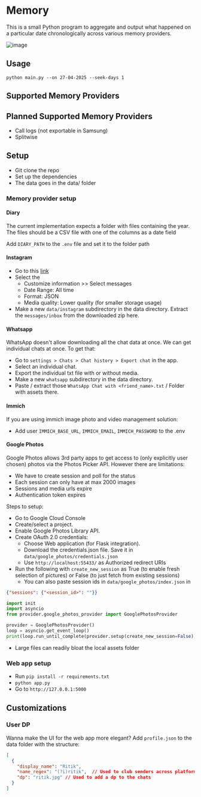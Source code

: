 # Memory
This is a small Python program to aggregate and output what happened on a particular date chronologically across various
memory providers.

![image](https://github.com/user-attachments/assets/50912aff-e470-498b-a66e-331e6d005d74)

## Usage
`python main.py --on 27-04-2025 --seek-days 1`

## Supported Memory Providers

## Planned Supported Memory Providers
- Call logs (not exportable in Samsung)
- Splitwise

## Setup
- Git clone the repo
- Set up the dependencies
- The data goes in the data/ folder
### Memory provider setup
#### Diary
The current implementation expects a folder with files containing the year.
The files should be a CSV file with one of the columns as a date field

Add `DIARY_PATH` to the `.env` file and set it to the folder path

#### Instagram
  - Go to this [link](https://accountscenter.instagram.com/info_and_permissions/dyi/?entry_point=deeplink_screen)
  - Select the 
    - Customize information >> Select messages
    - Date Range: All time
    - Format: JSON
    - Media quality: Lower quality (for smaller storage usage)
  - Make a new `data/instagram` subdirectory in the data directory. Extract the `messages/inbox` from the downloaded zip here.

#### Whatsapp
WhatsApp doesn't allow downloading all the chat data at once. We can get individual chats at once. To get that:
  - Go to `settings > Chats > Chat history > Export chat` in the app.
  - Select an individual chat.
  - Export the individual txt file with or without media.
  - Make a new `whatsapp` subdirectory in the data directory.
  - Paste / extract those `WhatsApp Chat with <friend_name>.txt` / Folder with assets there.

#### Immich
If you are using immich image photo and video management solution:
  - Add user `IMMICH_BASE_URL`, `IMMICH_EMAIL`, `IMMICH_PASSWORD` to the .env

#### Google Photos
Google Photos allows 3rd party apps to get access to (only explicitly user chosen) photos via the Photos Picker API.
However there are limitations:
- We have to create session and poll for the status
- Each session can only have at max 2000 images
- Sessions and media urls expire
- Authentication token expires

Steps to setup:
- Go to Google Cloud Console
- Create/select a project. 
- Enable Google Photos Library API. 
- Create OAuth 2.0 credentials:
  - Choose Web application (for Flask integration).
  - Download the credentials.json file. Save it in `data/google_photos/credentials.json`
  - Use `http://localhost:55433/` as Authorized redirect URIs
- Run the following with `create_new_session` as True (to enable fresh selection of pictures) or False (to just fetch from existing sessions)
    - You can also paste session ids in `data/google_photos/index.json` in

```json
{"sessions": {"<session_id>": ""}}
```

```python
import init
import asyncio
from provider.google_photos_provider import GooglePhotosProvider

provider = GooglePhotosProvider()
loop = asyncio.get_event_loop()
print(loop.run_until_complete(provider.setup(create_new_session=False)))
```
- Large files can readily bloat the local assets folder

### Web app setup
- Run `pip install -r requirements.txt`
- `python app.py`
- Go to `http://127.0.0.1:5000`

## Customizations
### User DP
Wanna make the UI for the web app more elegant? Add `profile.json` to the data folder with the structure:
```json
[
  {
    "display_name": "Ritik",
    "name_regex": "(?i)ritik",  // Used to club senders across platform
    "dp": "ritik.jpg" // Used to add a dp to the chats
  }
]
